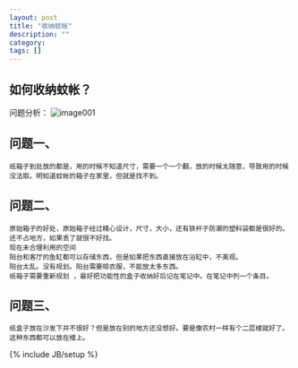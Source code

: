 ```yaml
---
layout: post
title: "收纳蚊帐"
description: ""
category: 
tags: []
---
```


## 如何收纳蚊帐？ ##
问题分析：
 ![image001](https://f.cloud.github.com/assets/2377148/1061803/235ee31a-1207-11e3-9e77-c8769c2e23dc.png)
## 问题一、 ##
    纸箱子到处放的都是，用的时候不知道尺寸，需要一个一个翻，放的时候太随意，导致用的时候没法取。明知道蚊帐的箱子在家里，但就是找不到。
## 问题二、 ##
    原始箱子的好处，原始箱子经过精心设计，尺寸，大小，还有铁杆子防潮的塑料袋都是很好的。还不占地方，如果丢了就很不好找。
    现在未合理利用的空间
    阳台和客厅的鱼缸都可以存储东西，但是如果把东西直接放在浴缸中，不美观。
    阳台太乱。没有规划。阳台需要晾衣服，不能放太多东西。
    纸箱子需要重新规划 ，最好把功能性的盒子收纳好后记在笔记中。在笔记中列一个条目。
## 问题三、 ##
    纸盒子放在沙发下并不很好？但是放在别的地方还没想好。要是像农村一样有个二层楼就好了。这种东西都可以放在楼上。
    
    


 
    





{% include JB/setup %}
